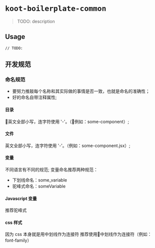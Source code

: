 # `koot-boilerplate-common`

> TODO: description

## Usage

```
// TODO: 
```

## 开发规范

### 命名规范
* 要努力推敲每个名称和其实际做的事情是否一致，也就是命名的准确性；
* 好的命名自带注释属性;

#### 目录
英文全部小写，连字符使用 '-'。（例如：some-component）;

#### 文件
英文全部小写，连字符使用 '-'。（例如：some-component.jsx）;

#### 变量
不同语言有不同的规范;
变量命名推荐两种规范：
* 下划线命名：some_variable
* 驼峰式命名：someVariable

#### Javascript 变量
推荐驼峰式

#### css 样式
因为 css 本身就是用中划线作为连接符
推荐使用中划线作为连接符（例如：font-family）